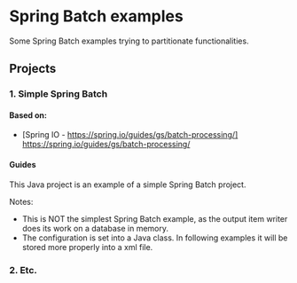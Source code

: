 # Spring Batch examples

Some Spring Batch examples trying to partitionate functionalities.

## Projects

### 1. Simple Spring Batch
#### Based on:

* [Spring IO - https://spring.io/guides/gs/batch-processing/] https://spring.io/guides/gs/batch-processing/

#### Guides
This Java project is an example of a simple Spring Batch project.

Notes:

* This is NOT the simplest Spring Batch example, as the output item writer does its work on a database in memory.
* The configuration is set into a Java class. In following examples it will be stored more properly into a xml file.

### 2. Etc.
